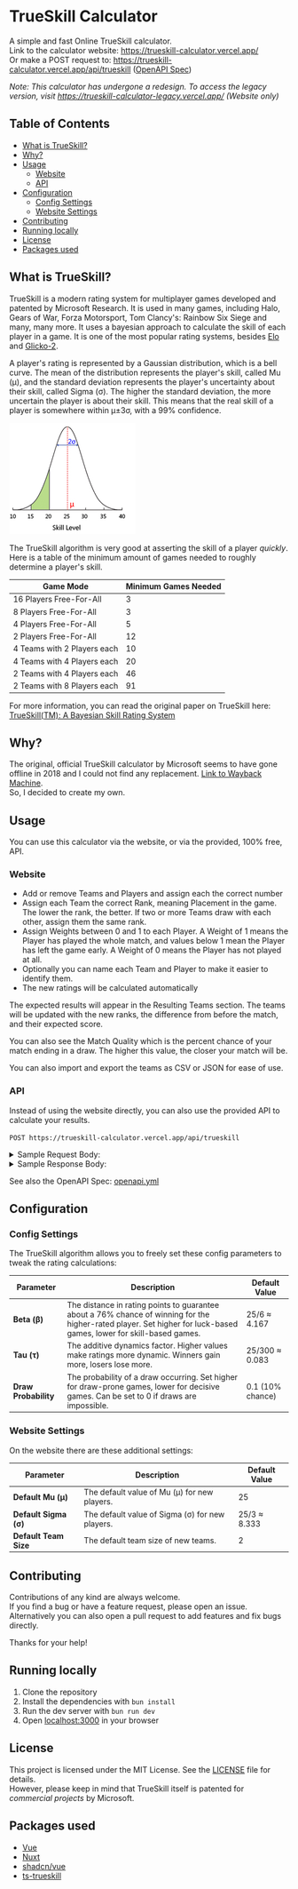 # TrueSkill Calculator

A simple and fast Online TrueSkill calculator.  
Link to the calculator website: https://trueskill-calculator.vercel.app/  
Or make a POST request to: https://trueskill-calculator.vercel.app/api/trueskill ([OpenAPI Spec](./openapi.yml))

_Note: This calculator has undergone a redesign. To access the legacy version, visit https://trueskill-calculator-legacy.vercel.app/ (Website only)_

## Table of Contents

- [What is TrueSkill?](#what-is-trueskill)
- [Why?](#why)
- [Usage](#usage)
    - [Website](#website)
    - [API](#api)
- [Configuration](#configuration)
    - [Config Settings](#config-settings)
    - [Website Settings](#website-settings)
- [Contributing](#contributing)
- [Running locally](#running-locally)
- [License](#license)
- [Packages used](#packages-used)

## What is TrueSkill?

TrueSkill is a modern rating system for multiplayer games developed and patented by Microsoft Research.
It is used in many games, including Halo, Gears of War, Forza Motorsport, Tom Clancy's: Rainbow Six
Siege and many, many more. It uses a bayesian approach to calculate the skill of each player in a
game. It is one of the most popular rating systems, besides [Elo](https://en.wikipedia.org/wiki/Elo_rating_system) and [Glicko-2](https://en.wikipedia.org/wiki/Glicko_rating_system).

A player's rating is represented by a Gaussian distribution, which is a bell curve. The mean of the
distribution represents the player's skill, called Mu (µ), and the standard deviation represents
the player's uncertainty about their skill, called Sigma (σ). The higher the standard deviation,
the more uncertain the player is about their skill. This means that the real skill of a player is
somewhere within μ±3σ, with a 99% confidence.

![](./public/trueskill-skilldia.jpg)

The TrueSkill algorithm is very good at asserting the skill of a player <i>quickly</i>. Here is
a table of the minimum amount of games needed to roughly determine a player's skill.

| Game Mode                   | Minimum Games Needed |
| --------------------------- | -------------------- |
| 16 Players Free-For-All     | 3                    |
| 8 Players Free-For-All      | 3                    |
| 4 Players Free-For-All      | 5                    |
| 2 Players Free-For-All      | 12                   |
| 4 Teams with 2 Players each | 10                   |
| 4 Teams with 4 Players each | 20                   |
| 2 Teams with 4 Players each | 46                   |
| 2 Teams with 8 Players each | 91                   |

For more information, you can read the original paper on TrueSkill here:  
[TrueSkill(TM): A Bayesian Skill Rating System](https://www.microsoft.com/en-us/research/wp-content/uploads/2007/01/NIPS2006_0688.pdf)

## Why?

The original, official TrueSkill calculator by Microsoft seems to have gone offline in 2018 and I could not find any replacement. [Link to Wayback Machine](https://web.archive.org/web/20230000000000*/http://boson.research.microsoft.com:80/trueskill/rankcalculator.aspx).  
So, I decided to create my own.

## Usage

You can use this calculator via the website, or via the provided, 100% free, API.

### Website

- Add or remove Teams and Players and assign each the correct number
- Assign each Team the correct Rank, meaning Placement in the game. The lower the rank, the better. If two or more Teams draw with each other, assign them the same rank.
- Assign Weights between 0 and 1 to each Player. A Weight of 1 means the Player has played the whole match, and values below 1 mean the Player has left the game early. A Weight of 0 means the Player has not played at all.
- Optionally you can name each Team and Player to make it easier to identify them.
- The new ratings will be calculated automatically

The expected results will appear in the Resulting Teams section. The teams will be updated with the new ranks, the difference from before the match, and their expected score.

You can also see the Match Quality which is the percent chance of your match ending in a draw. The higher this value, the closer your match will be.

You can also import and export the teams as CSV or JSON for ease of use.

### API

Instead of using the website directly, you can also use the provided API to calculate your results.

`POST https://trueskill-calculator.vercel.app/api/trueskill`

<details>
<summary>Sample Request Body:</summary>

The config param is optional, the rest is required.  
You need at least 2 teams, and every team needs at least 1 player.

```json
{
    "config": {
        "beta": 4.166666666666667,
        "tau": 0.08333333333333333,
        "drawProbability": 0.1
    },
    "teams": [
        {
            "name": "Team Red",
            "rank": 1,
            "players": [
                {
                    "name": "Alice",
                    "rating": [25, 8.333],
                    "weight": 1
                },
                {
                    "name": "Bob",
                    "rating": [26.5, 8.1],
                    "weight": 1
                },
                {
                    "name": "Charlie",
                    "rating": [24.5, 8],
                    "weight": 1
                }
            ]
        },
        {
            "name": "Team Blue",
            "rank": 2,
            "players": [
                {
                    "name": "Dana",
                    "rating": [23, 8.5],
                    "weight": 1
                },
                {
                    "name": "Eli",
                    "rating": [22, 8.4],
                    "weight": 1
                },
                {
                    "name": "Frank",
                    "rating": [24, 8.3],
                    "weight": 1
                }
            ]
        },
        {
            "name": "Team Green",
            "rank": 3,
            "players": [
                {
                    "name": "Grace",
                    "rating": [20, 8.7],
                    "weight": 1
                },
                {
                    "name": "Hannah",
                    "rating": [21, 8.6],
                    "weight": 1
                },
                {
                    "name": "Ian",
                    "rating": [22, 8.5],
                    "weight": 1
                }
            ]
        }
    ]
}
```

</details>

<details>
<summary>Sample Response Body:</summary>

```json
{
    "teams": [
        {
            "name": "Team Red",
            "rank": 1,
            "players": [
                {
                    "name": "Alice",
                    "rating": [27.839367341244593, 7.876704169661205],
                    "weight": 1,
                    "ratingChanges": [2.839367341244593, -0.45629583033879495],
                    "suggestedRank": 4.209254832260978
                },
                {
                    "name": "Bob",
                    "rating": [29.18281911018984, 7.681630162349011],
                    "weight": 1,
                    "ratingChanges": [2.6828191101898398, -0.4183698376509888],
                    "suggestedRank": 6.137928623142805
                },
                {
                    "name": "Charlie",
                    "rating": [27.11699253438727, 7.597223761817734],
                    "weight": 1,
                    "ratingChanges": [2.6169925343872684, -0.40277623818226616],
                    "suggestedRank": 4.325321248934067
                }
            ],
            "expectedScore": 0.44046420086754107
        },
        {
            "name": "Team Blue",
            "rank": 2,
            "players": [
                {
                    "name": "Dana",
                    "rating": [23.01515213307437, 7.874194724875769],
                    "weight": 1,
                    "ratingChanges": [0.0151521330743698, -0.6258052751242307],
                    "suggestedRank": -0.6074320415529364
                },
                {
                    "name": "Eli",
                    "rating": [22.01479774354002, 7.796601180168476],
                    "weight": 1,
                    "ratingChanges": [
                        0.014797743540018615, -0.6033988198315248
                    ],
                    "suggestedRank": -1.3750057969654073
                },
                {
                    "name": "Frank",
                    "rating": [24.014447547964632, 7.718445900529321],
                    "weight": 1,
                    "ratingChanges": [
                        0.014447547964635987, -0.5815540994706794
                    ],
                    "suggestedRank": 0.8591098463766684
                }
            ],
            "expectedScore": 0.3273178872908227
        },
        {
            "name": "Team Green",
            "rank": 3,
            "players": [
                {
                    "name": "Grace",
                    "rating": [16.889175790765307, 8.197200555477988],
                    "weight": 1,
                    "ratingChanges": [-3.1108242092346927, -0.5027994445220116],
                    "suggestedRank": -7.702425875668656
                },
                {
                    "name": "Hannah",
                    "rating": [17.96027147265146, 8.114697089485928],
                    "weight": 1,
                    "ratingChanges": [-3.03972852734854, -0.48530291051407204],
                    "suggestedRank": -6.383819795806321
                },
                {
                    "name": "Ian",
                    "rating": [19.030545239140086, 8.031771289730967],
                    "weight": 1,
                    "ratingChanges": [-2.9694547608599144, -0.4682287102690328],
                    "suggestedRank": -5.064768630052814
                }
            ],
            "expectedScore": 0.23221791184163632
        }
    ],
    "matchQuality": 0.168544066695238
}
```

</details>

See also the OpenAPI Spec: [openapi.yml](./openapi.yml)

## Configuration

### Config Settings

The TrueSkill algorithm allows you to freely set these config parameters to tweak the rating calculations:

| Parameter            | Description                                                                                                                                                         | Default Value    |
| -------------------- | ------------------------------------------------------------------------------------------------------------------------------------------------------------------- | ---------------- |
| **Beta (β)**         | The distance in rating points to guarantee about a 76% chance of winning for the higher-rated player. Set higher for luck-based games, lower for skill-based games. | 25/6 ≈ 4.167     |
| **Tau (τ)**          | The additive dynamics factor. Higher values make ratings more dynamic. Winners gain more, losers lose more.                                                         | 25/300 ≈ 0.083   |
| **Draw Probability** | The probability of a draw occurring. Set higher for draw-prone games, lower for decisive games. Can be set to 0 if draws are impossible.                            | 0.1 (10% chance) |

### Website Settings

On the website there are these additional settings:

| Parameter             | Description                                     | Default Value |
| --------------------- | ----------------------------------------------- | ------------- |
| **Default Mu (μ)**    | The default value of Mu (μ) for new players.    | 25            |
| **Default Sigma (σ)** | The default value of Sigma (σ) for new players. | 25/3 ≈ 8.333  |
| **Default Team Size** | The default team size of new teams.             | 2             |

## Contributing

Contributions of any kind are always welcome.  
If you find a bug or have a feature request, please open an issue.  
Alternatively you can also open a pull request to add features and fix bugs directly.

Thanks for your help!

## Running locally

1. Clone the repository
2. Install the dependencies with `bun install`
3. Run the dev server with `bun run dev`
4. Open [localhost:3000](http://localhost:3000) in your browser

## License

This project is licensed under the MIT License. See the [LICENSE](LICENSE) file for details.  
However, please keep in mind that TrueSkill itself is patented for _commercial projects_ by Microsoft.

## Packages used

- [Vue](https://vuejs.org/)
- [Nuxt](https://vitejs.dev/)
- [shadcn/vue](https://www.shadcn-vue.com)
- [ts-trueskill](https://www.npmjs.com/package/ts-trueskill)
